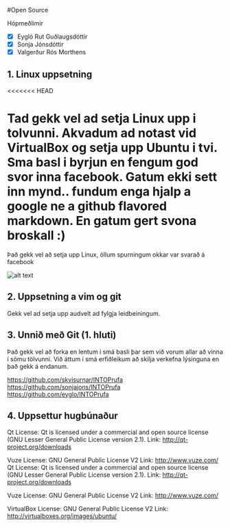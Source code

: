 #Open Source

Hópmeðlimir
- [x] Eygló Rut Guðlaugsdóttir
- [x] Sonja Jónsdóttir
- [x] Valgerður Rós Morthens

## 1. Linux uppsetning
<<<<<<< HEAD

Tad gekk vel ad setja Linux upp i tolvunni. Akvadum ad notast vid VirtualBox og setja upp Ubuntu i tvi. Sma basl i byrjun en fengum god svor inna facebook.
Gatum ekki sett inn mynd.. fundum enga hjalp a google ne a github flavored markdown. En gatum gert svona broskall :)
=======
Það gekk vel að setja upp Linux, öllum spurningum okkar var svarað á facebook 

![alt text](http://i.imgur.com/mcDTabB.png)

## 2. Uppsetning a vim og git

Gekk vel ad setja upp audvelt ad fylgja leidbeiningum.


## 3. Unnið með Git (1. hluti)

Það gekk vel að forka en lentum í smá basli þar sem við vorum allar að vinna í sömu tölvunni. Við áttum í smá erfiðleikum að skilja verkefna lýsinguna en það gekk á endanum.

https://github.com/skvisurnar/INTOPrufa
https://github.com/sonjajons/INTOPrufa
https://github.com/eyglo/INTOPrufa

## 4. Uppsettur hugbúnaður

Qt License: Qt is licensed under a commercial and open source license (GNU Lesser General Public License version 2.1). Link: http://qt-project.org/downloads

Vuze License: GNU General Public License V2 Link: http://www.vuze.com/
Qt License: 
Qt is licensed under a commercial and open source license (GNU Lesser General Public License version 2.1). 
Link: http://qt-project.org/downloads

Vuze License: GNU General Public License V2 
Link: http://www.vuze.com/ 

VirtualBox License: GNU General Public License V2 
Link: http://virtualboxes.org/images/ubuntu/


